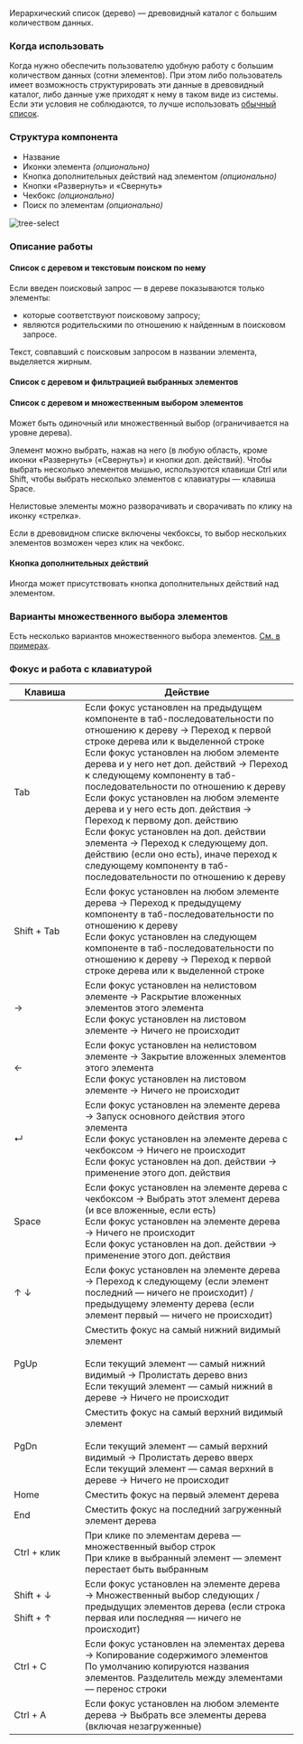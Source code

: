 Иерархический список (дерево) — древовидный каталог с большим количеством данных.

<!-- example(tree-overview) -->

### Когда использовать

Когда нужно обеспечить пользователю удобную работу с большим количеством данных (сотни элементов). При этом либо пользователь имеет возможность структурировать эти данные в древовидный каталог, либо данные уже приходят к нему в таком виде из системы. Если эти условия не соблюдаются, то лучше использовать [обычный список](/list).

### Структура компонента

-   Название
-   Иконки элемента _(опционально)_
-   Кнопка дополнительных действий над элементом _(опционально)_
-   Кнопки «Развернуть» и «Свернуть»
-   Чекбокс _(опционально)_
-   Поиск по элементам _(опционально)_

<div style="margin-top: 15px;"><img src="./assets/images/tree-select/tree-select__structure.png" alt="tree-select" style="max-width: 531px"/>
</div>

### Описание работы

#### Список с деревом и текстовым поиском по нему

Если введен поисковый запрос — в дереве показываются только элементы:

-   которые соответствуют поисковому запросу;
-   являются родительскими по отношению к найденным в поисковом запросе.

Текст, совпавший с поисковым запросом в названии элемента, выделяется жирным.

<!-- example(tree-filtering) -->

#### Список с деревом и фильтрацией выбранных элементов

<!-- example(tree-checked-filtering) -->

#### Список с деревом и множественным выбором элементов

Может быть одиночный или множественный выбор (ограничивается на уровне дерева).

Элемент можно выбрать, нажав на него (в любую область, кроме иконки «Развернуть» («Свернуть») и кнопки доп. действий). Чтобы выбрать несколько элементов мышью, используются клавиши Ctrl или Shift, чтобы выбрать несколько элементов с клавиатуры — клавиша Space.

Нелистовые элементы можно разворачивать и сворачивать по клику на иконку «стрелка».

<!-- example(tree-multiple-keyboard) -->

Если в древовидном списке включены чекбоксы, то выбор нескольких элементов возможен через клик на чекбокс.

<!-- example(tree-multiple-checkbox) -->

#### Кнопка дополнительных действий

Иногда может присутствовать кнопка дополнительных действий над элементом.

<!-- example(tree-action-button) -->

### Варианты множественного выбора элементов

Есть несколько вариантов множественного выбора элементов. [См. в примерах](/components/tree/examples).

### Фокус и работа с клавиатурой

| <div style="min-width: 110px;">Клавиша</div>                                                                                                                                     | Действие                                                                                                                                                                                                                                                                                                                                                                                                                                                                                                                                                                                                                                  |
| -------------------------------------------------------------------------------------------------------------------------------------------------------------------------------- | ----------------------------------------------------------------------------------------------------------------------------------------------------------------------------------------------------------------------------------------------------------------------------------------------------------------------------------------------------------------------------------------------------------------------------------------------------------------------------------------------------------------------------------------------------------------------------------------------------------------------------------------- |
| <span class="hot-key-button">Tab</span>                                                                                                                                          | Если фокус установлен на предыдущем компоненте в таб-последовательности по отношению к дереву → Переход к первой строке дерева или к выделенной строке<br />Если фокус установлен на любом элементе дерева и у него нет доп. действий → Переход к следующему компоненту в таб-последовательности по отношению к дереву<br />Если фокус установлен на любом элементе дерева и у него есть доп. действия → Переход к первому доп. действию <br />Если фокус установлен на доп. действии элемента → Переход к следующему доп. действию (если оно есть), иначе переход к следующему компоненту в таб-последовательности по отношению к дереву |
| <span class="hot-key-button">Shift</span> + <span class="hot-key-button">Tab</span>                                                                                              | Если фокус установлен на любом элементе дерева → Переход к предыдущему компоненту в таб-последовательности по отношению к дереву <br /> Если фокус установлен на следующем компоненте в таб-последовательности по отношению к дереву → Переход к первой строке дерева или к выделенной строке                                                                                                                                                                                                                                                                                                                                             |
| <span class="hot-key-button">→</span>                                                                                                                                            | Если фокус установлен на нелистовом элементе → Раскрытие вложенных элементов этого элемента <br /> Если фокус установлен на листовом элементе → Ничего не происходит                                                                                                                                                                                                                                                                                                                                                                                                                                                                      |
| <span class="hot-key-button">←</span>                                                                                                                                            | Если фокус установлен на нелистовом элементе → Закрытие вложенных элементов этого элемента <br /> Если фокус установлен на листовом элементе → Ничего не происходит                                                                                                                                                                                                                                                                                                                                                                                                                                                                       |
| <span class="hot-key-button">↵</span>                                                                                                                                            | Если фокус установлен на элементе дерева → Запуск основного действия этого элемента <br /> Если фокус установлен на элементе дерева с чекбоксом → Ничего не происходит <br /> Если фокус установлен на доп. действии → применение этого доп. действия                                                                                                                                                                                                                                                                                                                                                                                     |
| <span class="hot-key-button">Space</span>                                                                                                                                        | Если фокус установлен на элементе дерева с чекбоксом → Выбрать этот элемент дерева (и все вложенные, если есть) <br /> Если фокус установлен на элементе дерева → Ничего не происходит <br /> Если фокус установлен на доп. действии → применение этого доп. действия                                                                                                                                                                                                                                                                                                                                                                     |
| <span class="hot-key-button">↑</span> <span class="hot-key-button">↓</span>                                                                                                      | Если фокус установлен на элементе дерева → Переход к следующему (если элемент последний — ничего не происходит) / предыдущему элементу дерева (если элемент первый — ничего не происходит)                                                                                                                                                                                                                                                                                                                                                                                                                                                |
| <span class="hot-key-button">PgUp</span>                                                                                                                                         | Сместить фокус на самый нижний видимый элемент <br /><br /> Если текущий элемент — самый нижний видимый → Пролистать дерево вниз <br /> Если текущий элемент — самый нижний в дереве → Ничего не происходит                                                                                                                                                                                                                                                                                                                                                                                                                               |
| <span class="hot-key-button">PgDn</span>                                                                                                                                         | Сместить фокус на самый верхний видимый элемент <br /><br /> Если текущий элемент — самый верхний видимый → Пролистать дерево вверх <br /> Если текущий элемент — самая верхний в дереве → Ничего не происходит                                                                                                                                                                                                                                                                                                                                                                                                                           |
| <span class="hot-key-button">Home</span>                                                                                                                                         | Сместить фокус на первый элемент дерева                                                                                                                                                                                                                                                                                                                                                                                                                                                                                                                                                                                                   |
| <span class="hot-key-button">End</span>                                                                                                                                          | Сместить фокус на последний загруженный элемент дерева                                                                                                                                                                                                                                                                                                                                                                                                                                                                                                                                                                                    |
| <span class="hot-key-button">Ctrl</span> + клик                                                                                                                                  | При клике по элементам дерева — множественный выбор строк <br /> При клике в выбранный элемент — элемент перестает быть выбранным                                                                                                                                                                                                                                                                                                                                                                                                                                                                                                         |
| <span class="hot-key-button">Shift</span> + <span class="hot-key-button">↓</span> <br /><br /> <span class="hot-key-button">Shift</span> + <span class="hot-key-button">↑</span> | Если фокус установлен на элементе дерева → Множественный выбор следующих / предыдущих элементов дерева (если строка первая или последняя — ничего не происходит)                                                                                                                                                                                                                                                                                                                                                                                                                                                                          |
| <span class="hot-key-button">Ctrl</span> + <span class="hot-key-button">C</span>                                                                                                 | Если фокус установлен на элементах дерева → Копирование содержимого элементов <br /> По умолчанию копируются названия элементов. Разделитель между элементами — перенос строки                                                                                                                                                                                                                                                                                                                                                                                                                                                            |
| <span class="hot-key-button">Ctrl</span> + <span class="hot-key-button">A</span>                                                                                                 | Если фокус установлен на любом элементе дерева → Выбрать все элементы дерева (включая незагруженные)                                                                                                                                                                                                                                                                                                                                                                                                                                                                                                                                      |
